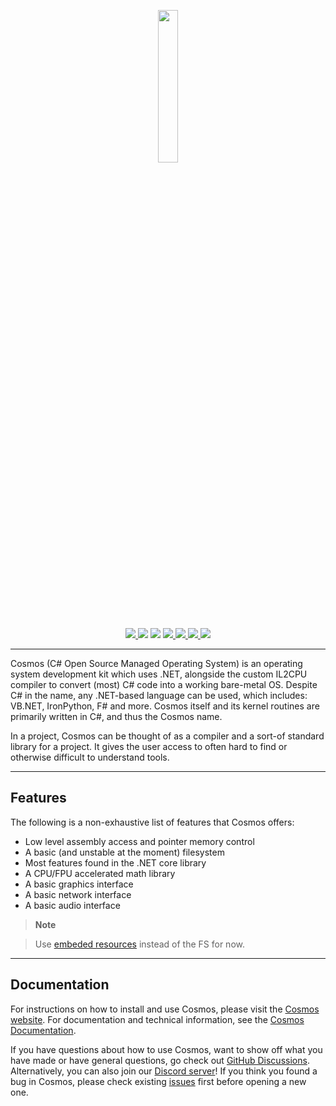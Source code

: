 <p align="center">

  <img src="https://user-images.githubusercontent.com/63316499/89792973-43587480-daf3-11ea-99d6-82f89dd2ffc3.png" width="25%" />

</p>

<p align="center">

  <a href="https://ci.appveyor.com/api/projects/status/kust7g5dlnykhkaf/branch/master">
    <img src="https://ci.appveyor.com/api/projects/status/kust7g5dlnykhkaf/branch/master?svg=true" />
  </a>

  <img src="https://img.shields.io/github/languages/code-size/CosmosOS/Cosmos" />
  <img src="https://img.shields.io/github/downloads/CosmosOS/Cosmos/total" />

  <a href="https://github.com/CosmosOS/Cosmos/releases/latest">
    <img src="https://img.shields.io/github/v/release/CosmosOS/Cosmos" />
  </a>

  <a href="https://github.com/CosmosOS/Cosmos/blob/master/LICENSE.txt">
    <img src="https://img.shields.io/github/license/CosmosOS/Cosmos" />
  </a>

  <a href="https://github.com/CosmosOS/Cosmos/issues">
    <img src="https://img.shields.io/github/issues/CosmosOS/Cosmos" />
  </a>

  <a href="https://discord.com/invite/kwtBwv6jhD">
    <img src="https://img.shields.io/discord/833970409337913344" />
  </a>

</p>

<hr/>

Cosmos (C# Open Source Managed Operating System) is an operating system development kit which uses .NET, alongside the custom IL2CPU compiler to convert (most) C# code into a working bare-metal OS.
Despite C# in the name, any .NET-based language can be used, which includes: VB.NET, IronPython, F# and more. Cosmos itself and its kernel routines are primarily written in C#, and thus the Cosmos name.

In a project, Cosmos can be thought of as a compiler and a sort-of standard library for a project. It gives the user access to often hard to find or otherwise difficult to understand tools.

<hr/>

## Features

The following is a non-exhaustive list of features that Cosmos offers:

- Low level assembly access and pointer memory control
- A basic (and unstable at the moment) filesystem
- Most features found in the .NET core library
- A CPU/FPU accelerated math library
- A basic graphics interface
- A basic network interface
- A basic audio interface

> **Note**

> Use [embeded resources](https://cosmosos.github.io/articles/Kernel/ManifestResouceStream.html) instead of the FS for now.

<hr/>

## Documentation

For instructions on how to install and use Cosmos, please visit the [Cosmos website](http://www.gocosmos.org).
For documentation and technical information, see the [Cosmos Documentation](https://cosmosos.github.io).

If you have questions about how to use Cosmos, want to show off what you have made or have general questions, go check out [GitHub Discussions](https://github.com/CosmosOS/Cosmos/discussions). Alternatively, you can also join our [Discord server](https://discord.com/invite/kwtBwv6jhD)! If you think you found a bug in Cosmos, please check existing [issues](https://github.com/CosmosOS/Cosmos/issues) first before opening a new one. 

</p>
